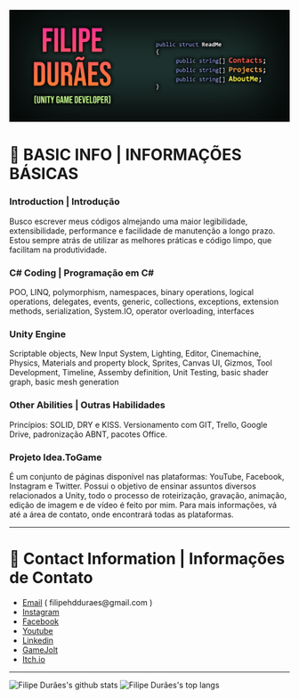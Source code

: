 [![Header](https://raw.githubusercontent.com/filipeduraes/filipeduraes/main/images/Header_GithubReadme.png "Header")](https://www.linkedin.com/in/filipeduraes/)

<h1> 👋 BASIC INFO | INFORMAÇÕES BÁSICAS </h1>

<h3> Introduction | Introdução </h3>
<p> Busco escrever meus códigos almejando uma maior legibilidade, extensibilidade, performance e facilidade de manutenção a longo prazo. Estou sempre atrás de utilizar as melhores práticas e código limpo, que facilitam na produtividade.</p>

<h3> C# Coding | Programação em C# </h3>
<p> POO, LINQ, polymorphism, namespaces, binary operations, logical operations, delegates, events, generic, collections, exceptions, extension methods, serialization, System.IO, operator overloading, interfaces</p>

<h3> Unity Engine </h3>
<p> Scriptable objects, New Input System, Lighting, Editor, Cinemachine, Physics, Materials and property block, Sprites, Canvas UI, Gizmos, Tool Development, Timeline, Assemby definition, Unit Testing, basic shader graph, basic mesh generation</p>

<h3> Other Abilities | Outras Habilidades </h3>
<p> Princípios: SOLID, DRY e KISS. Versionamento com GIT, Trello, Google Drive, padronização ABNT, pacotes Office.</p>

<h3> Projeto Idea.ToGame </h3>
<p> É um conjunto de páginas disponível nas plataformas: YouTube, Facebook, Instagram e Twitter. Possui o objetivo de ensinar assuntos diversos relacionados a Unity, todo o processo de roteirização, gravação, animação, edição de imagem e de vídeo é feito por mim. Para mais informações, vá até a área de contato, onde encontrará todas as plataformas.</p>

<hr>

<h1> 📱 Contact Information | Informações de Contato</h1>

<ul>
	<li><a href="mailto:filipehdduraes@gmail.com">Email</a> ( filipehdduraes@gmail.com )</li>
	<li><a href="https://www.instagram.com/idea.togame">Instagram</a></li>
    	<li><a href="https://facebook.com/idea.togame">Facebook</a></li>
    	<li><a href="https://www.youtube.com/channel/UCoLD9_rZpGvsr-7PoV0ynRw">Youtube</a></li>
	<li><a href="https://linkedin.com/in/filipeduraes">Linkedin</a></li>
	<li><a href="https://gamejolt.com/@IdeaToGame">GameJolt</a></li>
	<li><a href="https://fhdduraes.itch.io">Itch.io</a></li>
</ul>

<hr>

<img src="https://github-readme-stats.vercel.app/api?username=filipeduraes&show_icons=true&?count_private=true&theme=dracula&include_all_commits=true" height="150" alt="Filipe Durães's github stats" /> <img src="https://github-readme-stats.vercel.app/api/top-langs/?username=filipeduraes&hide=Makefile&layout=compact&theme=dracula" height="150" alt="Filipe Durães's top langs" />
